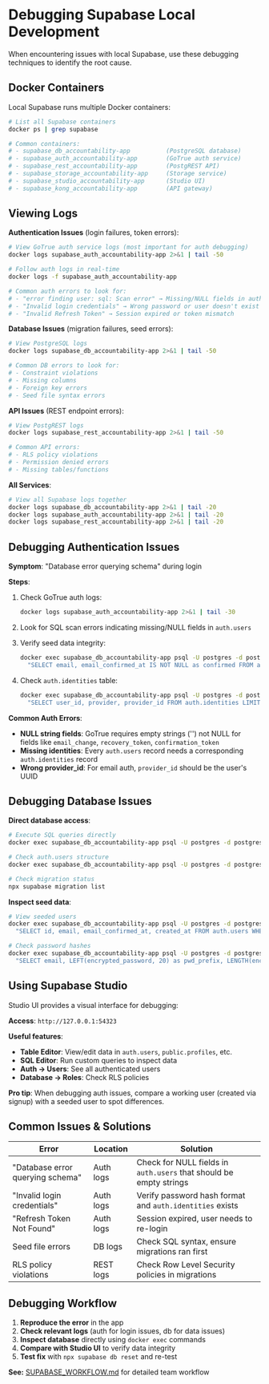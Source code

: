 # Debugging Supabase Local Development

When encountering issues with local Supabase, use these debugging techniques to identify the root cause.

## Docker Containers

Local Supabase runs multiple Docker containers:

```bash
# List all Supabase containers
docker ps | grep supabase

# Common containers:
# - supabase_db_accountability-app          (PostgreSQL database)
# - supabase_auth_accountability-app        (GoTrue auth service)
# - supabase_rest_accountability-app        (PostgREST API)
# - supabase_storage_accountability-app     (Storage service)
# - supabase_studio_accountability-app      (Studio UI)
# - supabase_kong_accountability-app        (API gateway)
```

## Viewing Logs

**Authentication Issues** (login failures, token errors):
```bash
# View GoTrue auth service logs (most important for auth debugging)
docker logs supabase_auth_accountability-app 2>&1 | tail -50

# Follow auth logs in real-time
docker logs -f supabase_auth_accountability-app

# Common auth errors to look for:
# - "error finding user: sql: Scan error" → Missing/NULL fields in auth.users
# - "Invalid login credentials" → Wrong password or user doesn't exist
# - "Invalid Refresh Token" → Session expired or token mismatch
```

**Database Issues** (migration failures, seed errors):
```bash
# View PostgreSQL logs
docker logs supabase_db_accountability-app 2>&1 | tail -50

# Common DB errors to look for:
# - Constraint violations
# - Missing columns
# - Foreign key errors
# - Seed file syntax errors
```

**API Issues** (REST endpoint errors):
```bash
# View PostgREST logs
docker logs supabase_rest_accountability-app 2>&1 | tail -50

# Common API errors:
# - RLS policy violations
# - Permission denied errors
# - Missing tables/functions
```

**All Services**:
```bash
# View all Supabase logs together
docker logs supabase_db_accountability-app 2>&1 | tail -20
docker logs supabase_auth_accountability-app 2>&1 | tail -20
docker logs supabase_rest_accountability-app 2>&1 | tail -20
```

## Debugging Authentication Issues

**Symptom**: "Database error querying schema" during login

**Steps**:
1. Check GoTrue auth logs:
   ```bash
   docker logs supabase_auth_accountability-app 2>&1 | tail -30
   ```

2. Look for SQL scan errors indicating missing/NULL fields in `auth.users`

3. Verify seed data integrity:
   ```bash
   docker exec supabase_db_accountability-app psql -U postgres -d postgres -c \
     "SELECT email, email_confirmed_at IS NOT NULL as confirmed FROM auth.users LIMIT 5;"
   ```

4. Check `auth.identities` table:
   ```bash
   docker exec supabase_db_accountability-app psql -U postgres -d postgres -c \
     "SELECT user_id, provider, provider_id FROM auth.identities LIMIT 5;"
   ```

**Common Auth Errors**:
- **NULL string fields**: GoTrue requires empty strings ('') not NULL for fields like `email_change`, `recovery_token`, `confirmation_token`
- **Missing identities**: Every `auth.users` record needs a corresponding `auth.identities` record
- **Wrong provider_id**: For email auth, `provider_id` should be the user's UUID

## Debugging Database Issues

**Direct database access**:
```bash
# Execute SQL queries directly
docker exec supabase_db_accountability-app psql -U postgres -d postgres -c "SELECT * FROM public.profiles LIMIT 3;"

# Check auth.users structure
docker exec supabase_db_accountability-app psql -U postgres -d postgres -c "\d auth.users"

# Check migration status
npx supabase migration list
```

**Inspect seed data**:
```bash
# View seeded users
docker exec supabase_db_accountability-app psql -U postgres -d postgres -c \
  "SELECT id, email, email_confirmed_at, created_at FROM auth.users WHERE email LIKE '%@example.com';"

# Check password hashes
docker exec supabase_db_accountability-app psql -U postgres -d postgres -c \
  "SELECT email, LEFT(encrypted_password, 20) as pwd_prefix, LENGTH(encrypted_password) as pwd_len FROM auth.users WHERE email = 'alice@example.com';"
```

## Using Supabase Studio

Studio UI provides a visual interface for debugging:

**Access**: `http://127.0.0.1:54323`

**Useful features**:
- **Table Editor**: View/edit data in `auth.users`, `public.profiles`, etc.
- **SQL Editor**: Run custom queries to inspect data
- **Auth → Users**: See all authenticated users
- **Database → Roles**: Check RLS policies

**Pro tip**: When debugging auth issues, compare a working user (created via signup) with a seeded user to spot differences.

## Common Issues & Solutions

| Error | Location | Solution |
|-------|----------|----------|
| "Database error querying schema" | Auth logs | Check for NULL fields in `auth.users` that should be empty strings |
| "Invalid login credentials" | Auth logs | Verify password hash format and `auth.identities` exists |
| "Refresh Token Not Found" | Auth logs | Session expired, user needs to re-login |
| Seed file errors | DB logs | Check SQL syntax, ensure migrations ran first |
| RLS policy violations | REST logs | Check Row Level Security policies in migrations |

## Debugging Workflow

1. **Reproduce the error** in the app
2. **Check relevant logs** (auth for login issues, db for data issues)
3. **Inspect database** directly using `docker exec` commands
4. **Compare with Studio UI** to verify data integrity
5. **Test fix** with `npx supabase db reset` and re-test

**See:** [SUPABASE_WORKFLOW.md](./SUPABASE_WORKFLOW.md) for detailed team workflow
